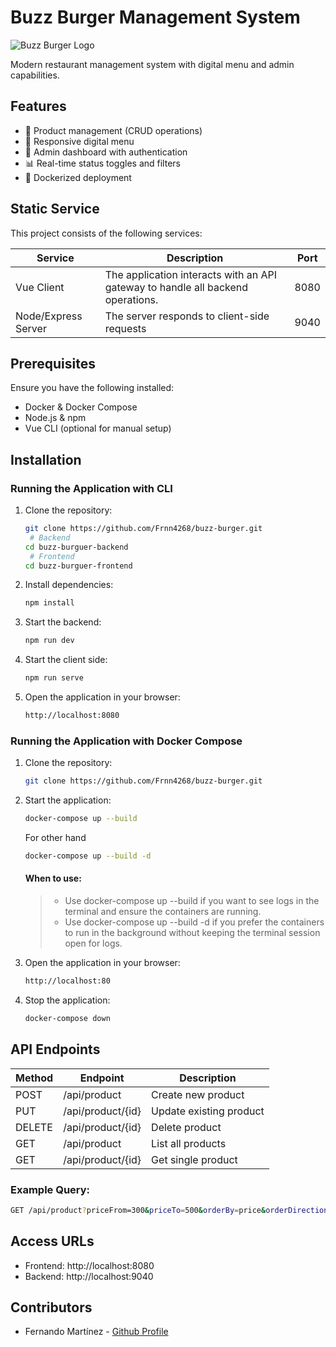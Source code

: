 # Buzz Burger Management System

![Buzz Burger Logo](https://encrypted-tbn0.gstatic.com/images?q=tbn:ANd9GcTDeOKZARPDYtQKvi1FTS5E2juGqIuubkGI0CwKhx2ZJSbsY448)

Modern restaurant management system with digital menu and admin capabilities.

## Features

- 🍔 Product management (CRUD operations)
- 📱 Responsive digital menu
- 🔐 Admin dashboard with authentication
- 📊 Real-time status toggles and filters
- 🐳 Dockerized deployment

## Static Service

This project consists of the following services:

| Service  | Description  | Port  |
| ------------ | ------------ | ------------ |
| Vue Client | The application interacts with an API gateway to handle all backend operations. | 8080  |
| Node/Express Server | The server responds to client-side requests | 9040  |

## Prerequisites

Ensure you have the following installed:

- Docker & Docker Compose
- Node.js & npm
- Vue CLI (optional for manual setup)

## Installation

### Running the Application with CLI

1. Clone the repository:

	```bash
	git clone https://github.com/Frnn4268/buzz-burger.git
	 # Backend
	cd buzz-burguer-backend
	 # Frontend
	cd buzz-burguer-frontend
	```

2. Install dependencies: 
	```bash
	npm install
	```

3. Start the backend: 
	```bash
	npm run dev
	```

4. Start the client side: 
	```bash
	npm run serve
	```

5. Open the application in your browser:
	```bash
	http://localhost:8080
	```

### Running the Application with Docker Compose

1. Clone the repository:

	```bash
	git clone https://github.com/Frnn4268/buzz-burger.git
	```

2. Start the application:

	```bash
	docker-compose up --build
	```
	For other hand
	```bash
	docker-compose up --build -d
	```

	#### When to use:

	> - Use docker-compose up --build if you want to see logs in the terminal and ensure the containers are running.
	> -  Use docker-compose up --build -d if you prefer the containers to run in the background without keeping the terminal session open for logs.

3. Open the application in your browser:

	```bash
	http://localhost:80
	```

4. Stop the application:

	```bash
	docker-compose down
	```

## API Endpoints

| Method  | Endpoint  | Description  |
| ------------ | ------------ | ------------ |
|  POST |  /api/product  |  Create new product  |
| PUT  |  /api/product/{id} | Update existing product |
| DELETE  | /api/product/{id} | Delete product  |
| GET  | /api/product  | List all products |
| GET  | /api/product/{id} | Get single product  |

### Example Query:

```bash
GET /api/product?priceFrom=300&priceTo=500&orderBy=price&orderDirection=desc
```

## Access URLs
- Frontend: http://localhost:8080
- Backend: http://localhost:9040

## Contributors

- Fernando Martínez - [Github Profile](https://github.com/Frnn4268 "Github Profile")